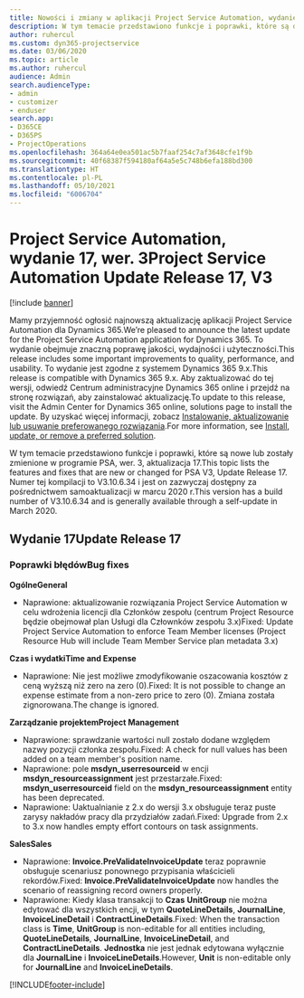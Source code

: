 ```yaml
---
title: Nowości i zmiany w aplikacji Project Service Automation, wydanie 17, wer. 3
description: W tym temacie przedstawiono funkcje i poprawki, które są dostepne w programie Project Service Automation, aktualizacja 17, wer. 3.
author: ruhercul
ms.custom: dyn365-projectservice
ms.date: 03/06/2020
ms.topic: article
ms.author: ruhercul
audience: Admin
search.audienceType:
- admin
- customizer
- enduser
search.app:
- D365CE
- D365PS
- ProjectOperations
ms.openlocfilehash: 364a64e0ea501ac5b7faaf254c7af3648cfe1f9b
ms.sourcegitcommit: 40f68387f594180af64a5e5c748b6efa188bd300
ms.translationtype: HT
ms.contentlocale: pl-PL
ms.lasthandoff: 05/10/2021
ms.locfileid: "6006704"
---
```

# <a name="project-service-automation-update-release-17-v3"></a><span data-ttu-id="4eff1-103">Project Service Automation, wydanie 17, wer. 3</span><span class="sxs-lookup"><span data-stu-id="4eff1-103">Project Service Automation Update Release 17, V3</span></span>

[!include [banner](../includes/psa-now-project-operations.md)]

<span data-ttu-id="4eff1-104">Mamy przyjemność ogłosić najnowszą aktualizację aplikacji Project Service Automation dla Dynamics 365.</span><span class="sxs-lookup"><span data-stu-id="4eff1-104">We’re pleased to announce the latest update for the Project Service Automation application for Dynamics 365.</span></span> <span data-ttu-id="4eff1-105">To wydanie obejmuje znaczną poprawę jakości, wydajności i użyteczności.</span><span class="sxs-lookup"><span data-stu-id="4eff1-105">This release includes some important improvements to quality, performance, and usability.</span></span>  <span data-ttu-id="4eff1-106">To wydanie jest zgodne z systemem Dynamics 365 9.x.</span><span class="sxs-lookup"><span data-stu-id="4eff1-106">This release is compatible with Dynamics 365 9.x.</span></span> <span data-ttu-id="4eff1-107">Aby zaktualizować do tej wersji, odwiedź Centrum administracyjne Dynamics 365 online i przejdź na stronę rozwiązań, aby zainstalować aktualizację.</span><span class="sxs-lookup"><span data-stu-id="4eff1-107">To update to this release, visit the Admin Center for Dynamics 365 online, solutions page to install the update.</span></span> <span data-ttu-id="4eff1-108">By uzyskać więcej informacji, zobacz [Instalowanie, aktualizowanie lub usuwanie preferowanego rozwiązania](/power-platform/admin/install-remove-preferred-solution).</span><span class="sxs-lookup"><span data-stu-id="4eff1-108">For more information, see [Install, update, or remove a preferred solution](/power-platform/admin/install-remove-preferred-solution).</span></span>

<span data-ttu-id="4eff1-109">W tym temacie przedstawiono funkcje i poprawki, które są nowe lub zostały zmienione w programie PSA, wer. 3, aktualizacja 17.</span><span class="sxs-lookup"><span data-stu-id="4eff1-109">This topic lists the features and fixes that are new or changed for PSA V3, Update Release 17.</span></span> <span data-ttu-id="4eff1-110">Numer tej kompilacji to V3.10.6.34 i jest on zazwyczaj dostępny za pośrednictwem samoaktualizacji w marcu 2020 r.</span><span class="sxs-lookup"><span data-stu-id="4eff1-110">This version has a build number of V3.10.6.34 and is generally available through a self-update in March 2020.</span></span>


## <a name="update-release-17"></a><span data-ttu-id="4eff1-111">Wydanie 17</span><span class="sxs-lookup"><span data-stu-id="4eff1-111">Update Release 17</span></span>

### <a name="bug-fixes"></a><span data-ttu-id="4eff1-112">Poprawki błędów</span><span class="sxs-lookup"><span data-stu-id="4eff1-112">Bug fixes</span></span>

<span data-ttu-id="4eff1-113">**Ogólne**</span><span class="sxs-lookup"><span data-stu-id="4eff1-113">**General**</span></span>

- <span data-ttu-id="4eff1-114">Naprawione: aktualizowanie rozwiązania Project Service Automation w celu wdrożenia licencji dla Członków zespołu (centrum Project Resource będzie obejmował plan Usługi dla Człownków zespołu 3.x)</span><span class="sxs-lookup"><span data-stu-id="4eff1-114">Fixed: Update Project Service Automation to enforce Team Member licenses (Project Resource Hub will include Team Member Service plan metadata 3.x)</span></span>
 
<span data-ttu-id="4eff1-115">**Czas i wydatki**</span><span class="sxs-lookup"><span data-stu-id="4eff1-115">**Time and Expense**</span></span>

- <span data-ttu-id="4eff1-116">Naprawione: Nie jest możliwe zmodyfikowanie oszacowania kosztów z ceną wyższą niż zero na zero (0).</span><span class="sxs-lookup"><span data-stu-id="4eff1-116">Fixed: It is not possible to change an expense estimate from a non-zero price to zero (0).</span></span> <span data-ttu-id="4eff1-117">Zmiana została zignorowana.</span><span class="sxs-lookup"><span data-stu-id="4eff1-117">The change is ignored.</span></span>

<span data-ttu-id="4eff1-118">**Zarządzanie projektem**</span><span class="sxs-lookup"><span data-stu-id="4eff1-118">**Project Management**</span></span>

- <span data-ttu-id="4eff1-119">Naprawione: sprawdzanie wartości null zostało dodane względem nazwy pozycji członka zespołu.</span><span class="sxs-lookup"><span data-stu-id="4eff1-119">Fixed: A check for null values has been added on a team member's position name.</span></span>
- <span data-ttu-id="4eff1-120">Naprawione: pole **msdyn_userresourceid** w encji **msdyn_resourceassignment** jest przestarzałe.</span><span class="sxs-lookup"><span data-stu-id="4eff1-120">Fixed: **msdyn_userresourceid** field on the **msdyn_resourceassignment** entity has been deprecated.</span></span>
- <span data-ttu-id="4eff1-121">Naprawione: Uaktualnianie z 2.x do wersji 3.x obsługuje teraz puste zarysy nakładów pracy dla przydziałów zadań.</span><span class="sxs-lookup"><span data-stu-id="4eff1-121">Fixed: Upgrade from 2.x to 3.x now handles empty effort contours on task assignments.</span></span>

<span data-ttu-id="4eff1-122">**Sales**</span><span class="sxs-lookup"><span data-stu-id="4eff1-122">**Sales**</span></span>

- <span data-ttu-id="4eff1-123">Naprawione: **Invoice.PreValidateInvoiceUpdate** teraz poprawnie obsługuje scenariusz ponownego przypisania właścicieli rekordów.</span><span class="sxs-lookup"><span data-stu-id="4eff1-123">Fixed: **Invoice.PreValidateInvoiceUpdate** now handles the scenario of reassigning record owners properly.</span></span>
- <span data-ttu-id="4eff1-124">Naprawione: Kiedy klasa transakcji to **Czas** **UnitGroup** nie można edytować dla wszystkich encji, w tym **QuoteLineDetails**, **JournalLine**, **InvoiceLineDetail** i **ContractLineDetails**.</span><span class="sxs-lookup"><span data-stu-id="4eff1-124">Fixed: When the transaction class is **Time**, **UnitGroup** is non-editable for all entities including, **QuoteLineDetails**, **JournalLine**, **InvoiceLineDetail**, and **ContractLineDetails**.</span></span> <span data-ttu-id="4eff1-125">**Jednostka** nie jest jednak edytowana wyłącznie dla **JournalLine** i **InvoiceLineDetails**.</span><span class="sxs-lookup"><span data-stu-id="4eff1-125">However, **Unit** is non-editable only for **JournalLine** and **InvoiceLineDetails**.</span></span>




[!INCLUDE[footer-include](../includes/footer-banner.md)]